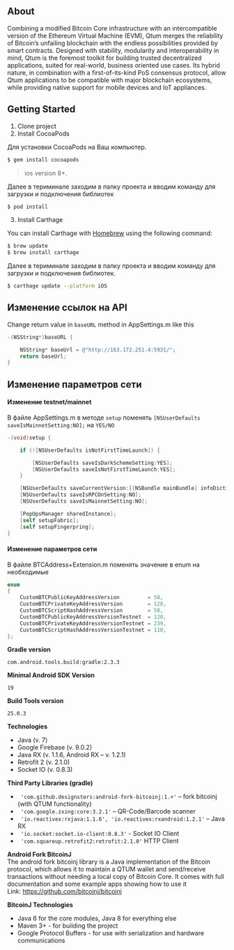 ##  About
Combining a modified Bitcoin Core infrastructure with an intercompatible version of the Ethereum Virtual Machine (EVM), Qtum merges the reliability of Bitcoin’s unfailing blockchain with the endless possibilities provided by smart contracts. 
Designed with stability, modularity and interoperability in mind, Qtum is the foremost toolkit for building trusted decentralized applications, suited for real-world, business oriented use cases. Its hybrid nature, in combination with a first-of-its-kind PoS consensus protocol, allow Qtum applications to be compatible with major blockchain ecosystems, while providing native support for mobile devices and IoT appliances.

## Getting Started

1) Clone project<br/>
2) Install CocoaPods

Для установки CocoaPods на Ваш компьютер.

```bash
$ gem install cocoapods
```
> ios version 8+.

Далее в териминале заходим в папку проекта и вводим команду для загрузки и подключения библиотек

```bash
$ pod install
```

3) Install Carthage

You can install Carthage with [Homebrew](http://brew.sh/) using the following command:

```bash
$ brew update
$ brew install carthage
```

Далее в териминале заходим в папку проекта и вводим команду для загрузки и подключения библиотек.

```bash
$ carthage update --platform iOS
```

## Изменение ссылок на API

Change return value in ```baseURL``` method in AppSettings.m like this

```objective-c
-(NSString*)baseURL {

    NSString* baseUrl = @"http://163.172.251.4:5931/";
    return baseUrl;
}
```

## Изменение параметров сети

#### Изменение testnet/mainnet

В файле AppSettings.m в методе ```setup``` поменять ```[NSUserDefaults saveIsMainnetSetting:NO];``` на ```YES/NO```

```objective-c
-(void)setup {

    if (![NSUserDefaults isNotFirstTimeLaunch]) {

        [NSUserDefaults saveIsDarkSchemeSetting:YES];
        [NSUserDefaults saveIsNotFirstTimeLaunch:YES];
    }

    [NSUserDefaults saveCurrentVersion:[[NSBundle mainBundle] infoDictionary][@"CFBundleVersion"]];
    [NSUserDefaults saveIsRPCOnSetting:NO];
    [NSUserDefaults saveIsMainnetSetting:NO];

    [PopUpsManager sharedInstance];
    [self setupFabric];
    [self setupFingerpring];
}
```

#### Изменение параметров сети

В файле BTCAddress+Extension.m  поменять значение в enum на необходимые

```objective-c
enum
{
    CustomBTCPublicKeyAddressVersion         = 58,
    CustomBTCPrivateKeyAddressVersion        = 128,
    CustomBTCScriptHashAddressVersion        = 50,
    CustomBTCPublicKeyAddressVersionTestnet  = 120,
    CustomBTCPrivateKeyAddressVersionTestnet = 239,
    CustomBTCScriptHashAddressVersionTestnet = 110,
};
```

<b>Gradle version</b><br/>
```
com.android.tools.build:gradle:2.3.3
```

<b>Minimal Android SDK Version</b><br/>
```
19
```

<b>Build Tools version</b><br/>
```
25.0.3
``` 

<b>Technologies</b><br/>
- Java (v. 7)
- Google Firebase (v. 9.0.2)
- Java RX (v. 1.1.6, Android RX – v. 1.2.1)
- Retrofit 2 (v. 2.1.0)
- Socket IO (v. 0.8.3)

<b>Third Party Libraries (gradle)</b><br/>
- ``` 'com.github.designsters:android-fork-bitcoinj:1.+'```  – fork bitcoinj (with QTUM functionality)
- ``` 'com.google.zxing:core:3.2.1'```  – QR-Code/Barcode scanner
- ``` 'io.reactivex:rxjava:1.1.6', 'io.reactivex:rxandroid:1.2.1'```  – Java RX
- ``` 'io.socket:socket.io-client:0.8.3'```  - Socket IO Client
- ``` 'com.squareup.retrofit2:retrofit:2.1.0'```  HTTP Client

<b>Android Fork BitcoinJ</b><br/>
The android fork bitcoinj library is a Java implementation of the Bitcoin protocol, which allows it to maintain a QTUM wallet and send/receive transactions without needing a local copy of Bitcoin Core. It comes with full documentation and some example apps showing how to use it<br/>
Link: https://github.com/bitcoinj/bitcoinj

<b>BitcoinJ Technologies</b><br/>
- Java 6 for the core modules, Java 8 for everything else
- Maven 3+ - for building the project
- Google Protocol Buffers - for use with serialization and hardware communications
